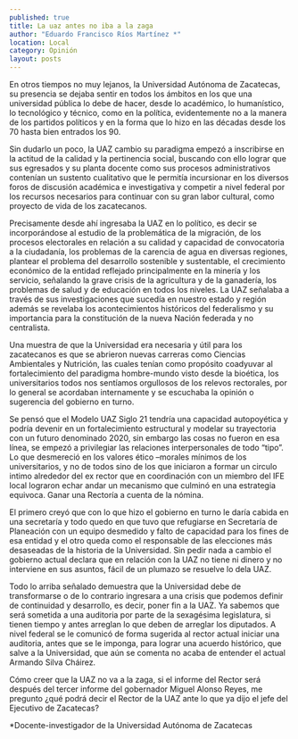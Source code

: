 ```yaml
---
published: true
title: La uaz antes no iba a la zaga
author: "Eduardo Francisco Ríos Martínez *"
location: Local
category: Opinión
layout: posts
---
```


En otros tiempos no muy lejanos, la Universidad Autónoma de Zacatecas, su presencia se dejaba sentir en todos los ámbitos en los que una universidad pública lo debe de hacer, desde lo académico, lo humanístico, lo tecnológico y técnico, como en la política, evidentemente no a la manera de los partidos políticos y en la forma que lo hizo en las décadas desde los 70 hasta bien entrados los 90.

Sin dudarlo un poco, la UAZ cambio su paradigma empezó a inscribirse en la actitud de la calidad y la pertinencia social, buscando con ello lograr que sus egresados y su planta docente como sus procesos administrativos contenían un sustento cualitativo que le permitía incursionar en los diversos foros de discusión académica e investigativa y competir a nivel federal por los recursos necesarios para continuar con su gran labor cultural, como proyecto de vida de los zacatecanos.

Precisamente desde ahí ingresaba la UAZ en lo político, es decir se incorporándose al estudio de la problemática de la migración, de los procesos electorales en relación a su calidad y capacidad de convocatoria a la ciudadanía, los problemas de la carencia de agua en diversas regiones, plantear el problema del desarrollo sostenible y sustentable, el crecimiento económico de la entidad reflejado principalmente en la minería y los servicio, señalando la grave crisis de la agricultura y de la ganadería, los problemas de salud y de educación en todos los niveles. La UAZ señalaba a través de sus investigaciones que sucedía en nuestro estado y región además se revelaba los acontecimientos históricos del federalismo y su importancia para la constitución de la nueva Nación federada y no centralista.

Una muestra de que la Universidad era necesaria y útil para los zacatecanos es que se abrieron nuevas carreras como Ciencias Ambientales y Nutrición, las cuales tenían como propósito coadyuvar al fortalecimiento del paradigma hombre-mundo visto desde la bioética, los universitarios todos nos sentíamos orgullosos de los relevos rectorales, por lo general se acordaban internamente y se escuchaba la opinión o sugerencia del gobierno en turno.

Se pensó que el Modelo UAZ Siglo 21 tendría una capacidad autopoyética y podría devenir en un fortalecimiento estructural y modelar su trayectoria con un futuro denominado 2020, sin embargo las cosas no fueron en esa línea, se empezó a privilegiar las relaciones interpersonales de todo “tipo”. Lo que desmereció en los valores ético –morales mínimos de los universitarios, y no de todos sino de los que iniciaron a formar un circulo intimo alrededor del ex rector que en coordinación con un miembro del IFE local lograron echar andar un mecanismo que culminó en una estrategia equivoca. Ganar una Rectoría a cuenta de la nómina.

El primero creyó que con lo que hizo el gobierno en turno le daría cabida en una secretaría y todo quedo en que tuvo que refugiarse en Secretaría de Planeación con un equipo desmedido y falto de capacidad para los fines de esa entidad y el otro queda como el responsable de las elecciones más desaseadas de la historia de la Universidad. Sin pedir nada a cambio el gobierno actual declara que en relación con la UAZ no tiene ni dinero y no interviene en sus asuntos, fácil de un plumazo se resuelve lo dela UAZ.

Todo lo arriba señalado demuestra que la Universidad debe de transformarse o de lo contrario ingresara a una crisis que podemos definir de continuidad y desarrollo, es decir, poner fin a la UAZ. Ya sabemos que será sometida a una auditoria por parte de la sexagésima legislatura,  si tienen tiempo y antes arreglan lo que deben de arreglar los diputados. A nivel federal se le comunicó de forma  sugerida al rector actual iniciar una auditoria, antes que se le imponga, para lograr una acuerdo histórico, que salve a la Universidad, que aún se comenta no acaba de entender el actual Armando Silva Cháirez.   

 Cómo creer que la UAZ no va a la zaga, si el informe del Rector será después del tercer informe del gobernador Miguel Alonso Reyes, me pregunto ¿qué podrá decir el Rector de la UAZ ante lo que ya dijo el jefe del Ejecutivo de Zacatecas? 

*Docente-investigador de la Universidad Autónoma de Zacatecas
